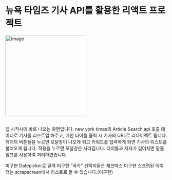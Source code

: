 # 뉴욕 타임즈 기사 API를 활용한 리액트 프로젝트
<img width="252" alt="image" src="https://user-images.githubusercontent.com/85912592/180590466-244c0428-5169-4523-b0db-0f97bc1cc4db.png">


##
앱 시작시에 바로 나오는 화면입니다.
new york times의 Article Search api 호출 데이터로 기사를 리스트업 해주고, 메인 타이틀 클릭 시 기사의 URL로 리다이렉트 됩니다.
헤더의 버튼들을 누르면 모달창이 나오게 되고 키워드를 입력하게 되면 기사의 리스트를 불러오게 됩니다. 적용을 누르면 모달창은 사라집니다.
타이틀과 저자가 길어지면 말줄임표를 사용하여 처리하였습니다.


미구현
Datepicker로 달력 미구현
“국가" 선택지들은 체크박스 미구현
스크랩된 데이터는 scrapscreen에서 리스트로 볼 수 있습니다.(미구현)
